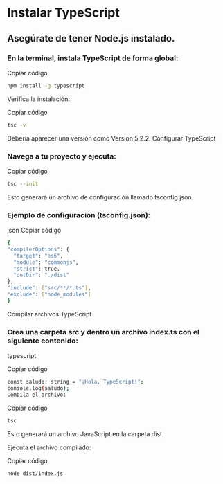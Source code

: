 # Instalar TypeScript

## Asegúrate de tener Node.js instalado.

### En la terminal, instala TypeScript de forma global:

Copiar código
  ``` bash
npm install -g typescript
  ```
Verifica la instalación:

Copiar código
  ``` bash
  tsc -v
  ```
Debería aparecer una versión como Version 5.2.2.
Configurar TypeScript
### Navega a tu proyecto y ejecuta:

Copiar código
  ``` bash
  tsc --init
  ```
Esto generará un archivo de configuración llamado tsconfig.json.

### Ejemplo de configuración (tsconfig.json):

json
Copiar código
  ``` bash
  {
  "compilerOptions": {
    "target": "es6",
    "module": "commonjs",
    "strict": true,
    "outDir": "./dist"
  },
  "include": ["src/**/*.ts"],
  "exclude": ["node_modules"]
  }
  ```
Compilar archivos TypeScript

### Crea una carpeta src y dentro un archivo index.ts con el siguiente contenido:

typescript

Copiar código
  ``` bash
  const saludo: string = "¡Hola, TypeScript!";
  console.log(saludo);
  Compila el archivo:
  ```
Copiar código
  ``` bash
  tsc
  ```
Esto generará un archivo JavaScript en la carpeta dist.

Ejecuta el archivo compilado:

Copiar código
  ``` bash
  node dist/index.js
 ```
